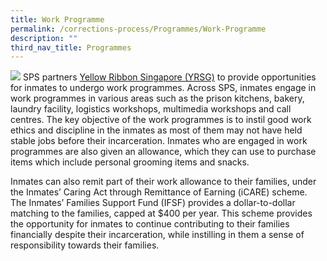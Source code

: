 ```yaml
---
title: Work Programme
permalink: /corrections-process/Programmes/Work-Programme
description: ""
third_nav_title: Programmes
---
```

![](/images/Prison%20Life/Work%20Programme%20Collage.png)
SPS partners [Yellow Ribbon Singapore (YRSG)](https://www.yellowribbon.gov.sg/) to provide opportunities for inmates to undergo work programmes. Across SPS, inmates engage in work programmes in various areas such as the prison kitchens, bakery, laundry facility, logistics workshops, multimedia workshops and call centres. The key objective of the work programmes is to instil good work ethics and discipline in the inmates as most of them may not have held stable jobs before their incarceration. Inmates who are engaged in work programmes are also given an allowance, which they can use to purchase items which include personal grooming items and snacks.

Inmates can also remit part of their work allowance to their families, under the Inmates’ Caring Act through Remittance of Earning (iCARE) scheme. The Inmates’ Families Support Fund (IFSF) provides a dollar-to-dollar matching to the families, capped at $400 per year. This scheme provides the opportunity for inmates to continue contributing to their families financially despite their incarceration, while instilling in them a sense of responsibility towards their families.